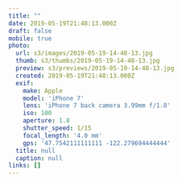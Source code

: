 ```yaml
---
title: ""
date: 2019-05-19T21:48:13.000Z
draft: false
mobile: true
photo:
  url: s3/images/2019-05-19-14-48-13.jpg
  thumb: s3/thumbs/2019-05-19-14-48-13.jpg
  preview: s3/previews/2019-05-19-14-48-13.jpg
  created: 2019-05-19T21:48:13.000Z
  exif:
    make: Apple
    model: 'iPhone 7'
    lens: 'iPhone 7 back camera 3.99mm f/1.8'
    iso: 100
    aperture: 1.8
    shutter_speed: 1/15
    focal_length: '4.0 mm'
    gps: '47.7542111111111 -122.279694444444'
  title: null
  caption: null
links: []
---
```


